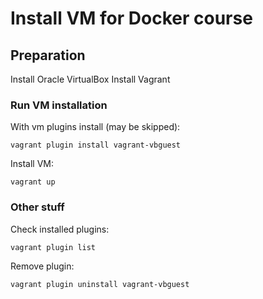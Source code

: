 # Install VM for Docker course

## Preparation
Install Oracle VirtualBox
Install Vagrant

### Run VM installation
With vm plugins install (may be skipped):
```
vagrant plugin install vagrant-vbguest
```
Install VM:
```
vagrant up
```
### Other stuff
Check installed plugins:
```
vagrant plugin list
```
Remove plugin:
```
vagrant plugin uninstall vagrant-vbguest
```